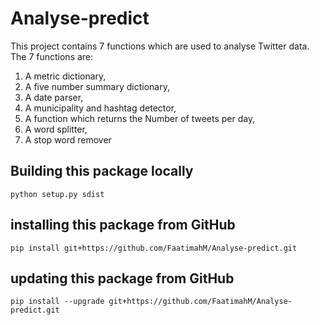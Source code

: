 # Analyse-predict
 This project contains 7 functions which are used to analyse Twitter data. The 7 functions are:
1. A metric dictionary, 
2. A five number summary dictionary,
3. A date parser, 
4. A municipality and hashtag detector, 
5. A function which returns the Number of tweets per day,
6. A word splitter,
7. A stop word remover 

## Building this package locally
`python setup.py sdist`

## installing this package from GitHub
`pip install git+https://github.com/FaatimahM/Analyse-predict.git`

## updating this package from GitHub
`pip install --upgrade git+https://github.com/FaatimahM/Analyse-predict.git`
